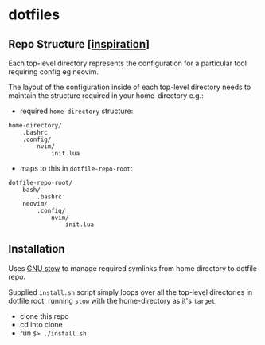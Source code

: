# dotfiles

## Repo Structure [[inspiration](https://brandon.invergo.net/news/2011-05-26-using-gnu-stow-to-manage-your-dotfiles.html)]

Each top-level directory represents the configuration for a particular tool requiring config eg neovim.

The layout of the configuration inside of each top-level directory needs to maintain the structure required in your home-directory e.g.:

- required `home-directory` structure:

```
home-directory/
    .bashrc
    .config/
        nvim/
            init.lua
```

- maps to this in `dotfile-repo-root`:

```
dotfile-repo-root/
    bash/
        .bashrc
    neovim/
        .config/
            nvim/
                init.lua
```

## Installation

Uses [GNU stow](https://www.gnu.org/software/stow/) to manage required symlinks from home directory to dotfile repo.

Supplied `install.sh` script simply loops over all the top-level directories in dotfile root, running `stow` with the home-directory as it's `target`.

- clone this repo
- cd into clone
- run `$> ./install.sh`
